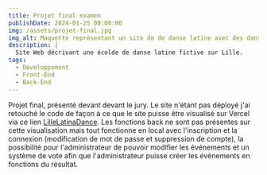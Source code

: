 ```yaml
---
title: Projet final examen
publishDate: 2024-01-25 00:00:00
img: /assets/projet-final.jpg
img_alt: Maquette représentant un site de de danse latine avec des danseurs et danseuses.
description: |
  Site Web décrivant une écolde de danse latine fictive sur Lille.
tags:
  - Developpement
  - Front-End
  - Back-End
---
```


Projet final, présenté devant devant le jury. Le site n'étant pas déployé j'ai retouché le code de façon à ce que le site puisse être visualisé sur Vercel via ce lien <a href="https://latinadancefront.vercel.app/">LilleLatinaDance</a>. Les fonctions back ne sont pas présentes sur cette visualisation mais tout fonctionne en local avec l'inscription et la connexion (modification de mot de passe et suppression de compte), la possibilité pour l'administrateur de pouvoir modifier les événements et un système de vote afin que l'administrateur puisse créer les événements en fonctions du résultat. 